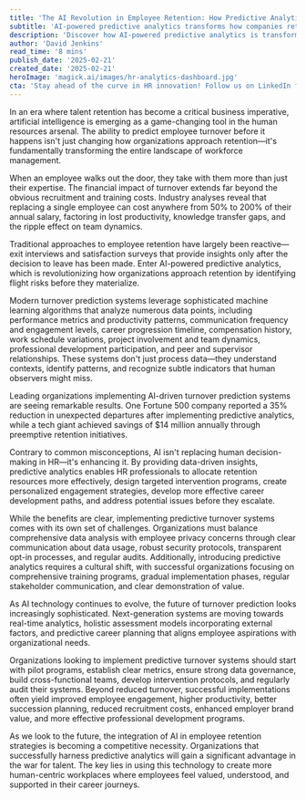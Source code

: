 ```yaml
---
title: 'The AI Revolution in Employee Retention: How Predictive Analytics is Reshaping HR Strategy'
subtitle: 'AI-powered predictive analytics transforms how companies retain top talent'
description: 'Discover how AI-powered predictive analytics is transforming employee retention strategies, enabling organizations to identify flight risks before they materialize and implement targeted interventions. Learn about the real-world impact, implementation challenges, and future trends in this revolutionary approach to workforce management.'
author: 'David Jenkins'
read_time: '8 mins'
publish_date: '2025-02-21'
created_date: '2025-02-21'
heroImage: 'magick.ai/images/hr-analytics-dashboard.jpg'
cta: 'Stay ahead of the curve in HR innovation! Follow us on LinkedIn for the latest insights on AI-driven retention strategies and workforce analytics that are reshaping the future of human resources.'
---
```


In an era where talent retention has become a critical business imperative, artificial intelligence is emerging as a game-changing tool in the human resources arsenal. The ability to predict employee turnover before it happens isn't just changing how organizations approach retention—it's fundamentally transforming the entire landscape of workforce management.

When an employee walks out the door, they take with them more than just their expertise. The financial impact of turnover extends far beyond the obvious recruitment and training costs. Industry analyses reveal that replacing a single employee can cost anywhere from 50% to 200% of their annual salary, factoring in lost productivity, knowledge transfer gaps, and the ripple effect on team dynamics.

Traditional approaches to employee retention have largely been reactive—exit interviews and satisfaction surveys that provide insights only after the decision to leave has been made. Enter AI-powered predictive analytics, which is revolutionizing how organizations approach retention by identifying flight risks before they materialize.

Modern turnover prediction systems leverage sophisticated machine learning algorithms that analyze numerous data points, including performance metrics and productivity patterns, communication frequency and engagement levels, career progression timeline, compensation history, work schedule variations, project involvement and team dynamics, professional development participation, and peer and supervisor relationships. These systems don't just process data—they understand contexts, identify patterns, and recognize subtle indicators that human observers might miss.

Leading organizations implementing AI-driven turnover prediction systems are seeing remarkable results. One Fortune 500 company reported a 35% reduction in unexpected departures after implementing predictive analytics, while a tech giant achieved savings of $14 million annually through preemptive retention initiatives.

Contrary to common misconceptions, AI isn't replacing human decision-making in HR—it's enhancing it. By providing data-driven insights, predictive analytics enables HR professionals to allocate retention resources more effectively, design targeted intervention programs, create personalized engagement strategies, develop more effective career development paths, and address potential issues before they escalate.

While the benefits are clear, implementing predictive turnover systems comes with its own set of challenges. Organizations must balance comprehensive data analysis with employee privacy concerns through clear communication about data usage, robust security protocols, transparent opt-in processes, and regular audits. Additionally, introducing predictive analytics requires a cultural shift, with successful organizations focusing on comprehensive training programs, gradual implementation phases, regular stakeholder communication, and clear demonstration of value.

As AI technology continues to evolve, the future of turnover prediction looks increasingly sophisticated. Next-generation systems are moving towards real-time analytics, holistic assessment models incorporating external factors, and predictive career planning that aligns employee aspirations with organizational needs.

Organizations looking to implement predictive turnover systems should start with pilot programs, establish clear metrics, ensure strong data governance, build cross-functional teams, develop intervention protocols, and regularly audit their systems. Beyond reduced turnover, successful implementations often yield improved employee engagement, higher productivity, better succession planning, reduced recruitment costs, enhanced employer brand value, and more effective professional development programs.

As we look to the future, the integration of AI in employee retention strategies is becoming a competitive necessity. Organizations that successfully harness predictive analytics will gain a significant advantage in the war for talent. The key lies in using this technology to create more human-centric workplaces where employees feel valued, understood, and supported in their career journeys.